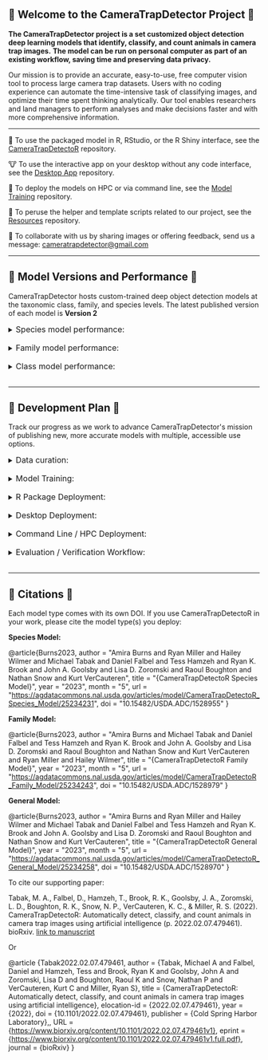 ## :wolf: Welcome to the CameraTrapDetector Project :wolf:


**The CameraTrapDetector project is a set customized object detection deep learning models that identify, classify, and count animals in camera trap images.** 
**The model can be run on personal computer as part of an existing workflow, saving time and preserving data privacy.**

Our mission is to provide an accurate, easy-to-use, free computer vision tool to process large camera trap datasets. Users with no coding experience can automate the time-intensive task of classifying images, and optimize their time spent thinking analytically. Our tool enables researchers and land managers to perform analyses and make decisions faster and with more comprehensive information.

---

:pig: To use the packaged model in R, RStudio, or the R Shiny interface, see the [CameraTrapDetectoR](https://github.com/CameraTrapDetectoR/CameraTrapDetectoR) repository.  
  
:cow: To use the interactive app on your desktop without any code interface, see the [Desktop App](https://github.com/CameraTrapDetectoR/DesktopApp) repository. 

:rabbit2: To deploy the models on HPC or via command line, see the [Model Training](https://github.com/CameraTrapDetectoR/model_training) repository.  

:horse: To peruse the helper and template scripts related to our project, see the [Resources](https://github.com/CameraTrapDetectoR/CameraTrapDetectoR_Resources) repository.

:pig2: To collaborate with us by sharing images or offering feedback, send us a message: cameratrapdetector@gmail.com


---
## :sheep: Model Versions and Performance :sheep: ##

CameraTrapDetector hosts custom-trained deep object detection models at the taxonomic class, family, and species levels. The latest published version of each model is **Version 2**

<details>
<summary> <font size="3">  Species model performance:  </font> </summary>
 
![image](https://github.com/CameraTrapDetectoR/.github/assets/54477812/803730a6-8b98-4c47-b3d9-8e6bfb2173ed)

</details><br>

<details>
<summary> <font size="3">  Family model performance:  </font> </summary>

![image](https://github.com/CameraTrapDetectoR/.github/assets/54477812/cd6a14bb-2b27-453e-b780-86e58ee5da0b)

</details><br>

<details>
<summary> <font size="3">  Class model performance:  </font> </summary>
  
Class model performance:
![image](https://github.com/CameraTrapDetectoR/.github/assets/54477812/89a18f99-1df8-4520-acf3-546fdd9dfcd7)

</details><br>

---
## :paw_prints: Development Plan :paw_prints: ##

Track our progress as we work to advance CameraTrapDetector's mission of publishing new, more accurate models with multiple, accessible use options.

<details>
<summary> <font size="3">  Data curation:  </font> </summary>
 ✔️ Detection-level image features of contrast, complexity, self-similarity, and symmetry to our annotations for better representative sampling<br>
 :chart_with_upwards_trend: Animal-level orientation, size, distance annotation for better representative sampling<br>
 :chart_with_upwards_trend: Incorporate new images into training database <br>
 🔲 Generate images of rare/invasive species in various settings and orientations using SMOTE techniques<br>
 :chart_with_upwards_trend: Review existing database to flag poor quality training samples<br>
</details><br>

<details>
<summary> <font size="3">  Model Training:  </font> </summary>
✔️ Pretrain Faster-RCNN weights on OOS camera trap images<br> 
✔️ Pretrain YOLO weights on OOS camera trap images<br>
:chart_with_upwards_trend: transfer learning with pre-existing camera trap model weights<br>
:chart_with_upwards_trend: Faster-RCNN model comparison with differing CNN backbones<br>  
 🔲 Prediction on video files<br>  
</details><br>

<details>
<summary> <font size="3">  R Package Deployment:  </font> </summary>
✔️ Prediction verification toolkit<br>
🔲 R Shiny makeover<br>
🔲 Submit package to CRAN for greater visibility<br>
</details><br>

<details>
<summary> <font size="3">  Desktop Deployment:  </font> </summary>
🔲 Revamp approach for more nimble app<br>
</details><br>

<details>
<summary> <font size="3">  Command Line / HPC Deployment:  </font> </summary>
✔️ Standardize output, including prediction plots, to R package output<br>  
🔲 cross-platform generalizability via containerization<br>
🔲 Integrate parallel processing, multi-GPU deployment<br> 
</details><br>

<details>
<summary> <font size="3">  Evaluation / Verification Workflow:  </font> </summary>
✔️ Output compatibility with [Camelot](https://camelotproject.org/)<br>
:chart_with_upwards_trend: Model mis-classified images to determine feature association with prediction accuracy<br>
  
</details><br>

---
## :owl: Citations :owl: ##

Each model type comes with its own DOI. If you use CameraTrapDetectoR in your work, please cite the model type(s) you deploy:  
  
**Species Model:**

@article{Burns2023,
author = "Amira Burns and Ryan Miller and Hailey Wilmer and Michael Tabak and Daniel Falbel and Tess Hamzeh and Ryan K. Brook and John A. Goolsby and Lisa D. Zoromski and Raoul Boughton and Nathan Snow and Kurt VerCauteren",
title = "{CameraTrapDetectoR Species Model}",
year = "2023",
month = "5",
url = "https://agdatacommons.nal.usda.gov/articles/model/CameraTrapDetectoR_Species_Model/25234231",
doi = "10.15482/USDA.ADC/1528955"
}

**Family Model:**  
  
@article{Burns2023,
author = "Amira Burns and Michael Tabak and Daniel Falbel and Tess Hamzeh and Ryan K. Brook and John A. Goolsby and Lisa D. Zoromski and Raoul Boughton and Nathan Snow and Kurt VerCauteren and Ryan Miller and Hailey Wilmer",
title = "{CameraTrapDetectoR Family Model}",
year = "2023",
month = "5",
url = "https://agdatacommons.nal.usda.gov/articles/model/CameraTrapDetectoR_Family_Model/25234243",
doi = "10.15482/USDA.ADC/1528979"
}

**General Model:**  
  
@article{Burns2023,
author = "Amira Burns and Ryan Miller and Hailey Wilmer and Michael Tabak and Daniel Falbel and Tess Hamzeh and Ryan K. Brook and John A. Goolsby and Lisa D. Zoromski and Raoul Boughton and Nathan Snow and Kurt VerCauteren",
title = "{CameraTrapDetectoR General Model}",
year = "2023",
month = "5",
url = "https://agdatacommons.nal.usda.gov/articles/model/CameraTrapDetectoR_General_Model/25234258",
doi = "10.15482/USDA.ADC/1528970"
}
  

  
To cite our supporting paper:

Tabak, M. A., Falbel, D., Hamzeh, T., Brook, R. K., Goolsby, J. A., Zoromski, L. D., Boughton, R. K., Snow, N. P., VerCauteren, K. C., & Miller, R. S. (2022). CameraTrapDetectoR: Automatically detect, classify, and count animals in camera trap images using artificial intelligence (p. 2022.02.07.479461). bioRxiv. [link to manuscript](https://www.biorxiv.org/content/10.1101/2022.02.07.479461v1)

Or  
  
@article {Tabak2022.02.07.479461, author = {Tabak, Michael A and Falbel, Daniel and Hamzeh, Tess and Brook, Ryan K and Goolsby, John A and Zoromski, Lisa D and Boughton, Raoul K and Snow, Nathan P and VerCauteren, Kurt C and Miller, Ryan S}, title = {CameraTrapDetectoR: Automatically detect, classify, and count animals in camera trap images using artificial intelligence}, elocation-id = {2022.02.07.479461}, year = {2022}, doi = {10.1101/2022.02.07.479461}, publisher = {Cold Spring Harbor Laboratory},, URL = {https://www.biorxiv.org/content/10.1101/2022.02.07.479461v1}, eprint = {https://www.biorxiv.org/content/10.1101/2022.02.07.479461v1.full.pdf}, journal = {bioRxiv} }
